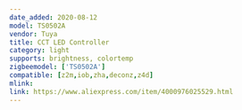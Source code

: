 ```yaml
---
date_added: 2020-08-12
model: TS0502A
vendor: Tuya
title: CCT LED Controller 
category: light
supports: brightness, colortemp
zigbeemodel: ['TS0502A']
compatible: [z2m,iob,zha,deconz,z4d]
mlink: 
link: https://www.aliexpress.com/item/4000976025529.html
---
```

